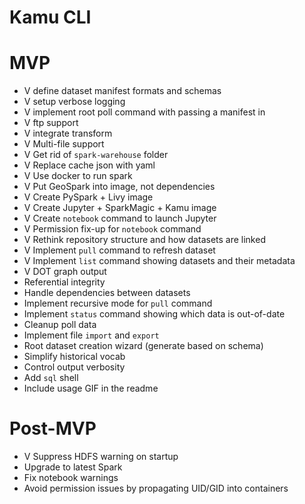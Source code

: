 # Kamu CLI

# MVP
- V define dataset manifest formats and schemas
- V setup verbose logging
- V implement root poll command with passing a manifest in
- V ftp support
- V integrate transform
- V Multi-file support
- V Get rid of `spark-warehouse` folder
- V Replace cache json with yaml
- V Use docker to run spark
- V Put GeoSpark into image, not dependencies
- V Create PySpark + Livy image
- V Create Jupyter + SparkMagic + Kamu image
- V Create `notebook` command to launch Jupyter
- V Permission fix-up for `notebook` command
- V Rethink repository structure and how datasets are linked
- V Implement `pull` command to refresh dataset
- V Implement `list` command showing datasets and their metadata
- V DOT graph output
- Referential integrity
- Handle dependencies between datasets
- Implement recursive mode for `pull` command
- Implement `status` command showing which data is out-of-date
- Cleanup poll data
- Implement file `import` and `export`
- Root dataset creation wizard (generate based on schema)
- Simplify historical vocab
- Control output verbosity
- Add `sql` shell
- Include usage GIF in the readme

# Post-MVP
- V Suppress HDFS warning on startup
- Upgrade to latest Spark
- Fix notebook warnings
- Avoid permission issues by propagating UID/GID into containers
